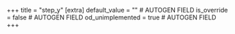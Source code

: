 +++
title = "step_y"
[extra]
default_value = "" # AUTOGEN FIELD
is_override = false # AUTOGEN FIELD
od_unimplemented = true # AUTOGEN FIELD
+++